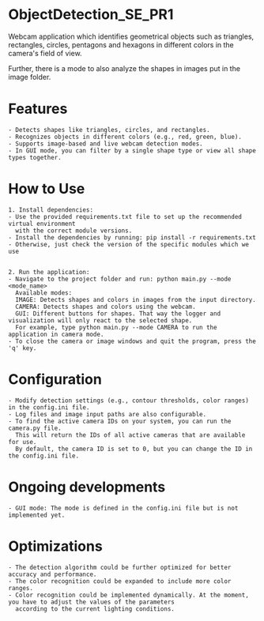 # ObjectDetection_SE_PR1

Webcam application which identifies geometrical objects such as triangles, rectangles, circles, pentagons and hexagons in different colors in the camera's field of view.

Further, there is a mode to also analyze the shapes in images put in the image folder.

# Features

    - Detects shapes like triangles, circles, and rectangles.
    - Recognizes objects in different colors (e.g., red, green, blue).
    - Supports image-based and live webcam detection modes.
    - In GUI mode, you can filter by a single shape type or view all shape types together.


# How to Use

    1. Install dependencies:
    - Use the provided requirements.txt file to set up the recommended virtual environment 
      with the correct module versions.
    - Install the dependencies by running: pip install -r requirements.txt
    - Otherwise, just check the version of the specific modules which we use


    2. Run the application:
    - Navigate to the project folder and run: python main.py --mode <mode_name>
      Available modes: 
      IMAGE: Detects shapes and colors in images from the input directory. 
      CAMERA: Detects shapes and colors using the webcam.
      GUI: Different buttons for shapes. That way the logger and visualization will only react to the selected shape.
      For example, type python main.py --mode CAMERA to run the application in camera mode.
    - To close the camera or image windows and quit the program, press the 'q' key. 

# Configuration

    - Modify detection settings (e.g., contour thresholds, color ranges) in the config.ini file. 
    - Log files and image input paths are also configurable.
    - To find the active camera IDs on your system, you can run the camera.py file. 
      This will return the IDs of all active cameras that are available for use.
      By default, the camera ID is set to 0, but you can change the ID in the config.ini file.

# Ongoing developments

    - GUI mode: The mode is defined in the config.ini file but is not implemented yet.


# Optimizations

    - The detection algorithm could be further optimized for better accuracy and performance.
    - The color recognition could be expanded to include more color ranges.
    - Color recognition could be implemented dynamically. At the moment, you have to adjust the values of the parameters
      according to the current lighting conditions.
